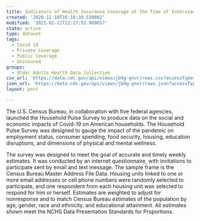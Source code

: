 ```yaml
---
title: Indicators of Health Insurance Coverage at the Time of Interview
created: '2020-11-10T16:16:38.539802'
modified: '2021-01-11T22:27:52.989657'
state: active
type: dataset
tags:
  - Covid 19
  - Private Coverage
  - Public Coverage
  - Uninsured
groups:
  - Older Adults Health Data Collection
csv_url: 'https://data.cdc.gov/api/views/jb9g-gnvr/rows.csv?accessType=DOWNLOAD'
json_url: 'https://data.cdc.gov/api/views/jb9g-gnvr/rows.json?accessType=DOWNLOAD'
layout: post

---
```

<p>The U.S. Census Bureau, in collaboration with five federal agencies, launched the Household Pulse Survey to produce data on the social and economic impacts of Covid-19 on American households.  The Household Pulse Survey was designed to gauge the impact of the pandemic on employment status, consumer spending, food security, housing, education disruptions, and dimensions of physical and mental wellness.</p>
<p>The survey was designed to meet the goal of accurate and timely weekly estimates. It was conducted by an internet questionnaire, with invitations to participate sent by email and text message. The sample frame is the Census Bureau Master Address File Data. Housing units linked to one or more email addresses or cell phone numbers were randomly selected to participate, and one respondent from each housing unit was selected to respond for him or herself. Estimates are weighted to adjust for nonresponse and to match Census Bureau estimates of the population by age, gender, race and ethnicity, and educational attainment. All estimates shown meet the NCHS Data Presentation Standards for Proportions.</p>


